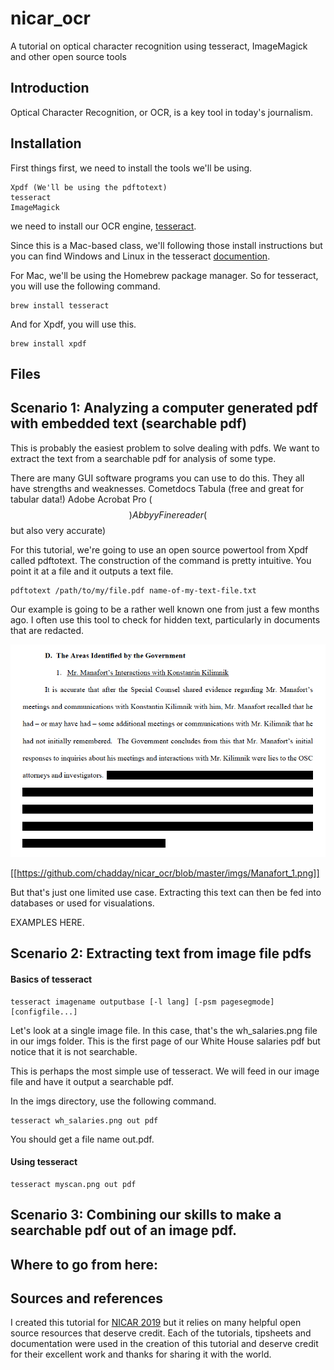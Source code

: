 # nicar_ocr
A tutorial on optical character recognition using tesseract, ImageMagick and other open source tools

## Introduction

Optical Character Recognition, or OCR, is a key tool in today's journalism. 



## Installation

First things first, we need to install the tools we'll be using.

    Xpdf (We'll be using the pdftotext)
    tesseract
    ImageMagick


we need to install our OCR engine, [tesseract]('https://github.com/tesseract-ocr/tesseract/wiki').

Since this is a Mac-based class, we'll following those install instructions but you can find Windows and Linux in the tesseract [documention]('https://github.com/tesseract-ocr/tesseract/wiki').

For Mac, we'll be using the Homebrew package manager. So for tesseract, you will use the following command.
```
brew install tesseract
```

And for Xpdf, you will use this.
```
brew install xpdf
```

## Files


## Scenario 1: Analyzing a computer generated pdf with embedded text (searchable pdf)

This is probably the easiest problem to solve dealing with pdfs. We want to extract the text from a searchable pdf for analysis of some type.

There are many GUI software programs you can use to do this. They all have strengths and weaknesses.
    Cometdocs
    Tabula (free and great for tabular data!)
    Adobe Acrobat Pro ($$)
    Abbyy Finereader ($$ but also very accurate)

For this tutorial, we're going to use an open source powertool from Xpdf called pdftotext. The construction of the command is pretty intuitive. You point it at a file and it outputs a text file.

```
pdftotext /path/to/my/file.pdf name-of-my-text-file.txt
```

Our example is going to be a rather well known one from just a few months ago. I often use this tool to check for hidden text, particularly in documents that are redacted. 


![Alt Text](/imgs/Manafort_2.png)

[[https://github.com/chadday/nicar_ocr/blob/master/imgs/Manafort_1.png]]


But that's just one limited use case. Extracting this text can then be fed into databases or used for visualations.

EXAMPLES HERE.


## Scenario 2: Extracting text from image file pdfs

#### Basics of tesseract

```
tesseract imagename outputbase [-l lang] [-psm pagesegmode] [configfile...]
```

Let's look at a single image file. In this case, that's the wh_salaries.png file in our imgs folder. This is the first page of our White House salaries pdf but notice that it is not searchable.

This is perhaps the most simple use of tesseract. We will feed in our image file and have it output a searchable pdf.

In the imgs directory, use the following command. 

```
tesseract wh_salaries.png out pdf
```

You should get a file name out.pdf.




#### Using tesseract

```
tesseract myscan.png out pdf
```


## Scenario 3: Combining our skills to make a searchable pdf out of an image pdf.

## Where to go from here: 


## Sources and references
I created this tutorial for [NICAR 2019]('https://www.ire.org/events-and-training/conferences/nicar-2019') but it relies on many helpful open source resources that deserve credit. Each of the tutorials, tipsheets and documentation were used in the creation of this tutorial and deserve credit for their excellent work and thanks for sharing it with the world.


